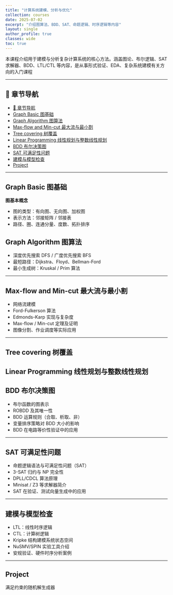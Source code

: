 ```yaml
---
title: "计算系统建模、分析与优化"
collection: courses
date: 2025-07-02
excerpt: "介绍图算法、BDD、SAT、命题逻辑、时序逻辑等内容"
layout: single
author_profile: true
classes: wide
toc: true
---
```


本课程介绍用于建模与分析复杂计算系统的核心方法。涵盖图论、布尔逻辑、SAT 求解器、BDD、LTL/CTL 等内容，是从事形式验证、EDA、复杂系统建模有关方向的入门课程

---

## 📑 章节导航

- [📑 章节导航](#-章节导航)
- [Graph Basic      图基础](#graph-basic------图基础)
- [Graph Algorithm      图算法](#graph-algorithm------图算法)
- [Max-flow and Min-cut 最大流与最小割](#max-flow-and-min-cut-最大流与最小割)
- [Tree covering 树覆盖](#tree-covering-树覆盖)
- [Linear Programming 线性规划与整数线性规划](#linear-programming-线性规划与整数线性规划)
- [BDD 布尔决策图](#bdd-布尔决策图)
- [SAT 可满足性问题](#sat-可满足性问题)
- [建模与模型检查](#建模与模型检查)
- [Project](#project)


---

## Graph Basic      图基础

**图基本概念**

- 图的类型：有向图、无向图、加权图
- 表示方法：邻接矩阵 / 邻接表
- 路径、圈、连通分量、度数、拓扑排序

## Graph Algorithm      图算法

- 深度优先搜索 DFS / 广度优先搜索 BFS
- 最短路径：Dijkstra、Floyd、Bellman-Ford
- 最小生成树：Kruskal / Prim 算法



---

## Max-flow and Min-cut 最大流与最小割

- 网络流建模
- Ford-Fulkerson 算法
- Edmonds-Karp 实现与复杂度
- Max-flow / Min-cut 定理及证明
- 图像分割、作业调度等实际应用


---

## Tree covering 树覆盖



## Linear Programming 线性规划与整数线性规划


## BDD 布尔决策图

- 布尔函数的图表示
- ROBDD 及其唯一性
- BDD 运算规则（合取、析取、非）
- 变量排序策略对 BDD 大小的影响
- BDD 在电路等价性验证中的应用


---

## SAT 可满足性问题


- 命题逻辑语法与可满足性问题（SAT）
- 3-SAT 归约与 NP 完全性
- DPLL/CDCL 算法原理
- Minisat / Z3 等求解器简介
- SAT 在验证、测试向量生成中的应用


---

## 建模与模型检查


- LTL：线性时序逻辑
- CTL：计算树逻辑
- Kripke 结构建模系统状态空间
- NuSMV/SPIN 实验工具介绍
- 安规验证、硬件时序分析案例

---

## Project

满足约束的随机解生成器

